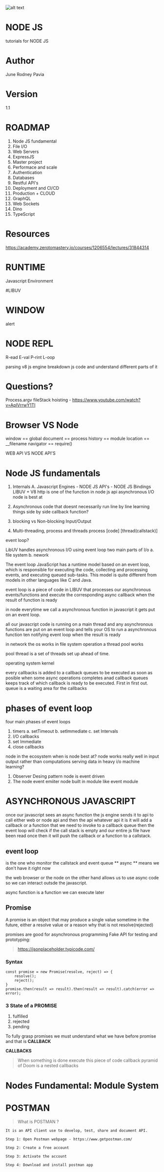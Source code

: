![alt text](https://github.com/junepavia/node-js/blob/master/image.jpg?raw=true)

# NODE JS
tutorials for NODE JS

# Author
June Rodney Pavia


# Version
1.1

# ROADMAP

1. Node JS fundamental
2. File I/O
3. Web Servers
4. ExpressJS
5. Master project
6. Performace and scale
7. Authentication
8. Databases
9. Restful API's
10. Deployment and CI/CD
11. Production + CLOUD
12. GraphQL
13. Web Sockets
14. Dino
15. TypeScript

# Resources
https://academy.zerotomastery.io/courses/1206554/lectures/31844314

# RUNTIME
Javascript Environment

#LIBUV

# WINDOW
alert

# NODE REPL
R-ead
E-val
P-rint
L-oop

parsing 
v8 js engine breakdown js code and understand different parts of it

# Questions?
Process.argv
fileStack
hoisting - https://www.youtube.com/watch?v=AplVrrwY1TI

# Browser VS Node

window == global
document == process
history == module
location == __filename
navigator == require()

WEB API VS NODE API'S

# Node JS fundamentals
1. Internals
A. Javascript Engines - NODE JS API's - NODE JS Bindings
LIBUV + V8
http is one of the function in node js api
asynchronous I/O node is best at

2. Asynchronous
code that doesnt necessarily run line by line
learning things side by side
callback function?

3. blocking vs Non-blocking Input/Output

4. Multi-threading, process and threads
process [code] [thread(callstack)]

event loop?

LibUV handles asynchronous I/O using event loop
two main parts of I/o
a. file system
b. nework

The event loop
JavaScript has a runtime model based on an event loop, which is responsible for executing the code, collecting and processing events, and executing queued sub-tasks. This model is quite different from models in other languages like C and Java.

event loop is a piece of code in LIBUV that processes our asynchronous events/functions and execute the corresponding async callback when the result of function is ready

in node everytime we call a asynchronous function in javascript it gets put on an event loop.

all our javascript code is running on a main thread and any asynchronous functions are put on an event loop and tells your OS to run a asynchronous function ten notifying event loop when the result is ready

in network the os works
in file system operation a thread pool works

pool thread is a set of threads set up ahead of time.

operating system kernel

every callbacks is added to a callback queues to be executed as soon as posible when some async operations completes anad callback queues keeps track of which callback is ready to be executed. First in first out. queue is a waiting area for the callbacks

# phases of event loop
four main phases of event loops
1. timers
a. setTimeout
b. setImmediate
c. set Intervals
2. I/O callbacks
3. set Immediate
4. close callbacks

node in the ecosystem
when is node best at?
node works really well  in input output rather than computations
serving data in heavy i/o
machine learning?
1. Observer Desing pattern
node is event driven
2. The node event emiiter
node built in module like event module

# ASYNCHRONOUS JAVASCRIPT
once our javascript sees an async function the js engine sends it to api to call either web or node api and then the api whatever api it is it will add a callback or a function that we need to invoke to a callback queue then the event loop will check if the call stack is empty
and our entire js file have been read once then it will push the callback or a function to a callstack.

## event loop
is the one who monitor the callstack and event queue
** async ** means we don't have it right now

the web browser or the node on the other hand allows us to use async code so we can interact outsde the javascript.

async function is a function we can execute later

## Promise
A promise is an object that may produce a single value sometime in the future, either a resolve value or a reason why that is not resolve(rejected)

promises are good for asynchronous programming
Fake API for testing and prototyping:

> https://jsonplaceholder.typicode.com/

### Syntax
```
const promise = new Promise(resolve, reject) => {
    resolve();
    reject();
}
promise.then(result => result).then(result => result).catch(error => error);
```

### 3 State of a PROMISE
1. fulfilled
2. rejected
3. pending

To fully grasp promises we must understand what we have before promise and that is **CALLBACK**

**CALLBACKS** 
> When something is done execute this piece of code
callback pyramid of Doom is a nested callbacks



# Nodes Fundamental: Module System

# POSTMAN
> What is POSTMAN ?
```
It is an API client use to develop, test, share and document API.

Step 1: Open Postman webpage - https://www.getpostman.com/

Step 2: Create a free account

Step 3: Activate the account

Step 4: Download and install postman app
```
